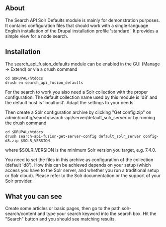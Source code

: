 About
-----

The Search API Solr Defaults module is mainly for demonstration purposes.
It contains configuration files that should work with a single-language English
installation of the Drupal installation profile 'standard'.
It provides a simple view for a node search.


Installation
------------

The search_api_fusion_defaults module can be enabled in the GUI (Manage -> Extend) or via a drush command

```
cd $DRUPAL/htdocs
drush en search_api_fusion_defaults
```

For the search to work you also need a Solr collection with the proper configuration.
The default collection name used by this module is 'd8' and the default host is 'localhost'.
Adapt the settings to your needs.

Then create a Solr configuration archive by clicking "Get config.zip" on
admin/config/search/search-api/server/default_solr_server or by
running the drush command
```
cd $DRUPAL/htdocs
drush search-api-fusion-get-server-config default_solr_server config-d8.zip $SOLR_VERSION
```
where $SOLR_VERSION is the minimum Solr version you target, e.g. 7.4.0.

You need to set the files in this archive as configuration of the collection (default 'd8').
How this can be achieved depends on your setup (which access you have to the Solr server,
and whether you run a traditional setup or Solr cloud).  Please refer to the Solr
documentation or the support of your Solr provider.


What you can see
----------------

Create some articles or basic pages, then go to the path solr-search/content
and type your search keyword into the search box.
Hit the "Search" button and you should see matching results.
